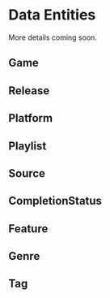 # Data Entities

More details coming soon.

## Game

## Release

## Platform

## Playlist

## Source

## CompletionStatus

## Feature

## Genre

## Tag

